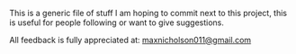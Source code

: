 This is a generic file of stuff I am hoping to commit next to this project, this is useful for people following or want to give suggestions. 

All feedback is fully appreciated at:
maxnicholson011@gmail.com


